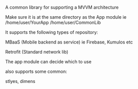A common library for supporting a MVVM architecture 

Make sure it is at the same directory as the App module
ie 
/home/user/YourApp
/home/user/CommonLib

It supports the following types of repository:

MBaaS (Mobile backend as service)
ie Firebase, Kumulos etc

Retrofit (Standard network lib)

The app module can decide which to use

also supports some common:

stlyes,
dimens
